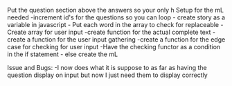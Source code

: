 Put the question section above the answers so your only h
Setup for the mL needed 
    -increment id's for the questions so you can loop
    - create story as a variable in javascript
        - Put each word in the array to check for replaceable
    - Create array for user input
    -create function for the actual complete text
    -create a function  for the user input gathering
    -create a function for the edge case for checking for user input
        -Have the checking functor as a condition in the if statement
            - else create the mL



Issue and Bugs:
    -I now does what it is suppose to as far as having the question display on input but now I just need them to display correctly
    